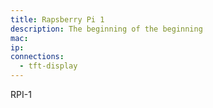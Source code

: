 ```yaml
---
title: Rapsberry Pi 1
description: The beginning of the beginning
mac: 
ip: 
connections:
  - tft-display
---
```


RPI-1
